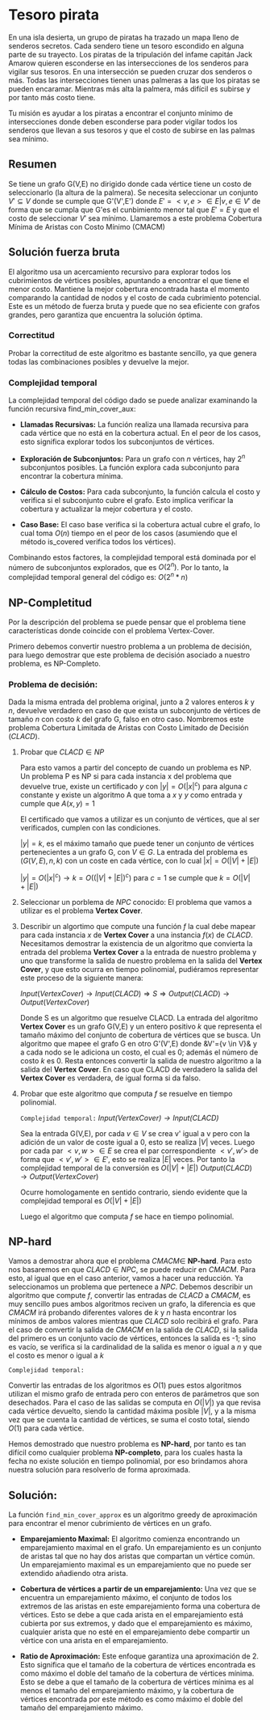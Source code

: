# Tesoro pirata
En una isla desierta, un grupo de piratas ha trazado un mapa lleno de senderos secretos. Cada sendero tiene un tesoro escondido en alguna parte de su trayecto. Los piratas de la tripulación del infame capitán Jack Amarow quieren esconderse en las intersecciones de los senderos para vigilar sus tesoros. En una intersección se pueden cruzar dos senderos o más. Todas las intersecciones tienen unas palmeras a las que los piratas se pueden encaramar. Mientras más alta la palmera, más difícil es subirse y por tanto más costo tiene.

Tu misión es ayudar a los piratas a encontrar el conjunto mínimo de intersecciones donde deben esconderse para poder vigilar todos los senderos que llevan a sus tesoros y que el costo de subirse en las palmas sea mínimo.


## Resumen

Se tiene un grafo G(V,E) no dirigido donde cada vértice tiene un costo de seleccionarlo (la altura de la palmera).
Se necesita seleccionar un conjunto $V' \subseteq V$ donde se cumple que G'(V',E') donde $E'={<v,e> \in E | v,e \in V'}$ de forma que se cumpla que G'es el cunbimiento menor tal que $E' = E$ y que el costo de seleccionar $V'$ sea mínimo. Llamaremos a este problema Cobertura Mínima de Aristas con Costo Mínimo (CMACM)


## Solución fuerza bruta
El algoritmo usa un acercamiento recursivo para explorar todos los cubrimientos de vértices posibles, apuntando a encontrar el que tiene el menor costo. Mantiene la mejor cobertura encontrada hasta el momento comparando la cantidad de nodos y el costo de cada cubrimiento potencial. Este es un método de fuerza bruta y puede que no sea eficiente con grafos grandes, pero garantiza que encuentra la solución óptima.

### Correctitud

Probar la correctitud de este algoritmo es bastante sencillo, ya que genera todas las combinaciones posibles y devuelve la mejor.

### Complejidad temporal

La complejidad temporal del código dado se puede analizar examinando la función recursiva find_min_cover_aux:

- **Llamadas Recursivas:** La función realiza una llamada recursiva para cada vértice que no está en la cobertura actual. En el peor de los casos, esto significa explorar todos los subconjuntos de vértices.

- **Exploración de Subconjuntos:** Para un grafo con $n$ vértices, hay $2^n$ subconjuntos posibles. La función explora cada subconjunto para encontrar la cobertura mínima.

- **Cálculo de Costos:** Para cada subconjunto, la función calcula el costo y verifica si el subconjunto cubre el grafo. Esto implica verificar la cobertura y actualizar la mejor cobertura y el costo.

- **Caso Base:** El caso base verifica si la cobertura actual cubre el grafo, lo cual toma $O(n)$ tiempo en el peor de los casos (asumiendo que el método is_covered verifica todos los vértices).

Combinando estos factores, la complejidad temporal está dominada por el número de subconjuntos explorados, que es $O(2^n)$. Por lo tanto, la complejidad temporal general del código es:
$O(2^n * n)$

## NP-Completitud

Por la descripción del problema se puede pensar que el problema tiene características donde coincide con el problema Vertex-Cover.

Primero debemos convertir nuestro problema a un problema de decisión, para luego demostrar que este problema de decisión asociado a nuestro problema, es NP-Completo.

### Problema de decisión:
Dada la misma entrada del problema original, junto a 2 valores enteros $k$ y $n$, devuelve verdadero en caso de que exista un subconjunto de vértices de tamaño $n$ con costo $k$ del grafo G, falso en otro caso. Nombremos este problema Cobertura Limitada de Aristas con Costo Limitado de Decisión ($CLACD$).
    
1. Probar que $CLACD \in NP$

    Para esto vamos a partir del concepto de cuando un problema es NP. Un problema P es NP si para cada instancia x del problema que devuelve true, existe un certificado $y$ con $|y|=O(|x|^c)$ para alguna $c$ constante y existe un algoritmo A que toma a $x$ y $y$ como entrada y cumple que $A(x,y) = 1$


    El certificado que vamos a utilizar es un conjunto de vértices, que al ser verificados, cumplen con las condiciones.
    
    $|y|=k$, es el máximo tamaño que puede tener un conjunto de vértices pertenecientes a un grafo G, con $V \in G$. La entrada del problema es $(G(V,E),n,k)$ con un coste en cada vértice, con lo cual $|x| = O(|V|+|E|)$

    $|y|=O(|x|^c) \rightarrow k = O((|V|+|E|)^c)$ para $c=1$ se cumple que $k=O(|V|+|E|)$


2. Seleccionar un porblema de $NPC$ conocido:
    El problema que vamos a utilizar es el problema **Vertex Cover**.

3. Describir un algortimo que compute una función $f$ la cual debe mapear para cada instancia $x$ de **Vertex Cover** a una instancia $f(x)$ de $CLACD$.
    Necesitamos demostrar la existencia de un algoritmo que convierta la entrada del problema **Vertex Cover** a la entrada de nuestro problema y uno que transforme la salida de nuestro problema en la salida del **Vertex Cover**, y que esto ocurra en tiempo polinomial, pudiéramos representar este proceso de la siguiente manera:

    $Input(Vertex Cover) \rightarrow Input(CLACD) \Longrightarrow S \Longrightarrow Output(CLACD) \rightarrow Output(Vertex Cover)$

    Donde S es un algoritmo que resuelve CLACD. La entrada del algoritmo **Vertex Cover** es un grafo G(V,E) y un entero positivo $k$ que representa el tamaño máximo del conjunto de cobertura de vértices que se busca. Un algoritmo que mapee el grafo G en otro G'(V',E) donde &V'={v \in V}& y a cada nodo se le adiciona un costo, el cual es 0; además el número de costo $k$ es 0. Resta entonces convertir la salida de nuestro algoritmo a la salida del **Vertex Cover**. En caso que CLACD de verdadero la salida del **Vertex Cover** es verdadera, de igual forma si da falso.

4. Probar que este algoritmo que computa $f$ se resuelve en tiempo polinomial.

    `Complejidad temporal:`
    *$Input(Vertex Cover) \rightarrow Input(CLACD)$*
    
    Sea la entrada G(V,E), por cada $v \in V$ se crea v' igual a v pero con la adición de un valor de coste igual a 0, esto se realiza $|V|$ veces. Luego por cada par $<v,w> \in E$ se crea el par correspondiente $<v',w'>$ de forma que $<v',w'> \in E'$, esto se realiza $|E|$ veces. Por tanto la complejidad temporal de la conversión es $O(|V|+|E|)$
    $Output(CLACD) \rightarrow Output(Vertex Cover)$

    Ocurre homologamente en sentido contrario, siendo evidente que la complejidad temporal es $O(|V|+|E|)$

    Luego el algoritmo que computa $f$ se hace en tiempo polinomial.


## NP-hard

Vamos a demostrar ahora que el problema $CMACM \in$ **NP-hard**. Para esto nos basaremos en que $CLACD \in NPC$, se puede reducir en $CMACM$. Para esto, al igual que en el caso anterior, vamos a hacer una reducción. Ya seleccionamos un problema que pertenece a $NPC$. Debemos describir un algoritmo que compute $f$, convertir las entradas de $CLACD$ a $CMACM$, es muy sencillo pues ambos algoritmos reciven un grafo, la diferencia es que $CMACM$ irá probando diferentes valores de $k$ y $n$ hasta encontrar los mínimos de ambos valores mientras que $CLACD$ solo recibirá el grafo. Para el caso de convertir la salida de $CMACM$ en la salida de $CLACD$, si la salida del primero es un conjunto vacío de vértices, entonces la salida es -1; sino es vacío, se verifica si la cardinalidad de la salida es menor o igual a $n$ y que el costo es menor o igual a $k$

`Complejidad temporal:`

Convertir las entradas de los algoritmos es $O(1)$ pues estos algoritmos utilizan el mismo grafo de entrada pero con enteros de parámetros que son desechados. Para el caso de las salidas se computa en $O(|V|)$ ya que revisa cada vértice devuelto, siendo la cantidad máxima posible $|V|$, y a la misma vez que se cuenta la cantidad de vértices, se suma el costo total, siendo $O(1)$ para cada vértice.

Hemos demostrado que nuestro problema es **NP-hard**, por tanto es tan difícil como cualquier problema **NP-completo**, para los cuales hasta la fecha no existe solución en tiempo polinomial, por eso brindamos ahora nuestra solución para resolverlo de forma aproximada.

## Solución:

La función `find_min_cover_approx` es un algoritmo greedy de aproximación para encontrar el menor cubrimiento de vértices en un grafo.

- **Emparejamiento Maximal:** El algoritmo comienza encontrando un emparejamiento maximal en el grafo. Un emparejamiento es un conjunto de aristas tal que no hay dos aristas que compartan un vértice común. Un emparejamiento maximal es un emparejamiento que no puede ser extendido añadiendo otra arista.

- **Cobertura de vértices a partir de un emparejamiento:** Una vez que se encuentra un emparejamiento máximo, el conjunto de todos los extremos de las aristas en este emparejamiento forma una cobertura de vértices. Esto se debe a que cada arista en el emparejamiento está cubierta por sus extremos, y dado que el emparejamiento es máximo, cualquier arista que no esté en el emparejamiento debe compartir un vértice con una arista en el emparejamiento.

- **Ratio de Aproximación:** Este enfoque garantiza una aproximación de 2. Esto significa que el tamaño de la cobertura de vértices encontrada es como máximo el doble del tamaño de la cobertura de vértices mínima. Esto se debe a que el tamaño de la cobertura de vértices mínima es al menos el tamaño del emparejamiento máximo, y la cobertura de vértices encontrada por este método es como máximo el doble del tamaño del emparejamiento máximo.